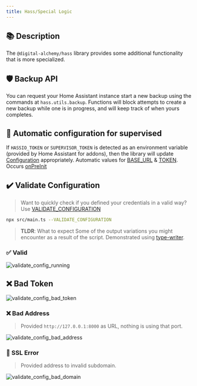 ```yaml
---
title: Hass/Special Logic
---
```

## 📚 Description

The `@digital-alchemy/hass` library provides some additional functionality that is more specialized.

## 🛡 Backup API

You can request your Home Assistant instance start a new backup using the commands at `hass.utils.backup`. Functions will block attempts to create a new backup while one is in progress, and will keep track of when yours completes.

## 🔧 Automatic configuration for supervised

If `HASSIO_TOKEN` or `SUPERVISOR_TOKEN` is detected as an environment variable (provided by Home Assistant for addons), then the library will update [Configuration](/core/configuration) appropriately. Automatic values for [BASE_URL](/hass/config/BASE_URL) & [TOKEN](/hass/config/TOKEN). Occurs [onPreInit](/core/lifecycle/onPreInit)

## ✔️ Validate Configuration

> Want to quickly check if you defined your credentials in a valid way? Use [VALIDATE_CONFIGURATION](/hass/config/VALIDATE_CONFIGURATION)

```bash
npx src/main.ts --VALIDATE_CONFIGURATION
```

> **TLDR**: What to expect
> Some of the output variations you might encounter as a result of the script. Demonstrated using [type-writer](/type-writer).

### ✅ Valid

![validate_config_running](/img/validate_config_running.png)

## ❌ Bad Token

![validate_config_bad_token](/img/validate_config_bad_token.png)

### ❌ Bad Address

> Provided `http://127.0.0.1:8000` as URL, nothing is using that port.

![validate_config_bad_address](/img/validate_config_bad_address.png)

### 🔐 SSL Error

> Provided address to invalid subdomain.

![validate_config_bad_domain](/img/validate_config_bad_domain.png)

